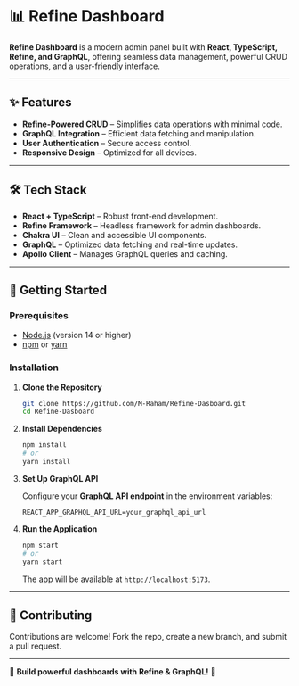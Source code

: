 # 📊 Refine Dashboard  

**Refine Dashboard** is a modern admin panel built with **React, TypeScript, Refine, and GraphQL**, offering seamless data management, powerful CRUD operations, and a user-friendly interface.  

---

## ✨ Features  

- **Refine-Powered CRUD** – Simplifies data operations with minimal code.  
- **GraphQL Integration** – Efficient data fetching and manipulation.  
- **User Authentication** – Secure access control.  
- **Responsive Design** – Optimized for all devices.  

---

## 🛠️ Tech Stack  

- **React + TypeScript** – Robust front-end development.  
- **Refine Framework** – Headless framework for admin dashboards.  
- **Chakra UI** – Clean and accessible UI components.  
- **GraphQL** – Optimized data fetching and real-time updates.  
- **Apollo Client** – Manages GraphQL queries and caching.  

---

## 🚀 Getting Started  

### Prerequisites  

- [Node.js](https://nodejs.org/) (version 14 or higher)  
- [npm](https://www.npmjs.com/) or [yarn](https://yarnpkg.com/)  

### Installation  

1. **Clone the Repository**  

   ```bash
   git clone https://github.com/M-Raham/Refine-Dasboard.git
   cd Refine-Dasboard
   ```

2. **Install Dependencies**  

   ```bash
   npm install
   # or
   yarn install
   ```

3. **Set Up GraphQL API**  

   Configure your **GraphQL API endpoint** in the environment variables:  

   ```env
   REACT_APP_GRAPHQL_API_URL=your_graphql_api_url
   ```

4. **Run the Application**  

   ```bash
   npm start
   # or
   yarn start
   ```

   The app will be available at `http://localhost:5173`.  

---

## 🤝 Contributing  

Contributions are welcome! Fork the repo, create a new branch, and submit a pull request.  

---

🎯 **Build powerful dashboards with Refine & GraphQL!** 🚀
